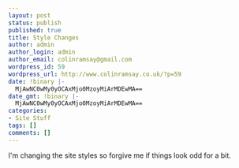 ```yaml
---
layout: post
status: publish
published: true
title: Style Changes
author: admin
author_login: admin
author_email: colinramsay@gmail.com
wordpress_id: 59
wordpress_url: http://www.colinramsay.co.uk/?p=59
date: !binary |-
  MjAwNC0wMy0yOCAxMjo0MzoyMiArMDEwMA==
date_gmt: !binary |-
  MjAwNC0wMy0yOCAxMjo0MzoyMiArMDEwMA==
categories:
- Site Stuff
tags: []
comments: []
---
```

<p>I'm changing the site styles so forgive me if things look odd for a bit.</p>
